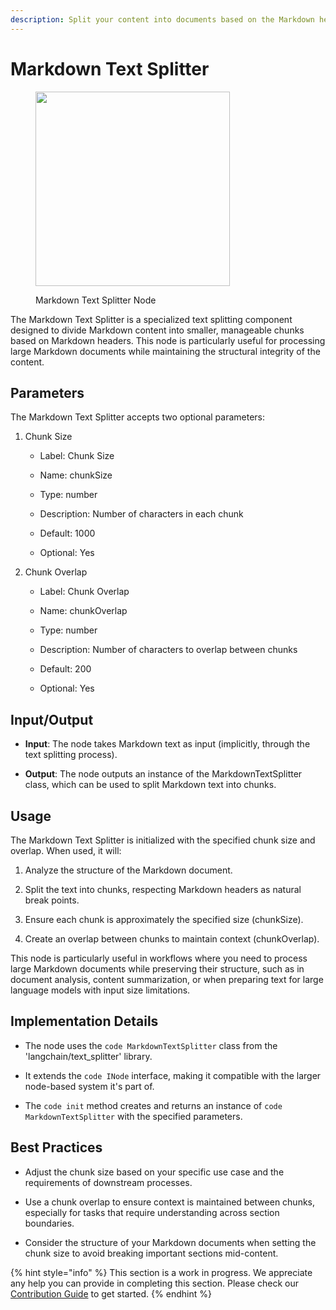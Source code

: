 ```yaml
---
description: Split your content into documents based on the Markdown headers.
---
```


# Markdown Text Splitter

<figure><img src="../../../.gitbook/assets/image (153).png" alt="" width="311"><figcaption><p>Markdown Text Splitter Node</p></figcaption></figure>

The Markdown Text Splitter is a specialized text splitting component designed to divide Markdown content into smaller, manageable chunks based on Markdown headers. This node is particularly useful for processing large Markdown documents while maintaining the structural integrity of the content.

## Parameters

The Markdown Text Splitter accepts two optional parameters:

1. Chunk Size

    - Label: Chunk Size

    - Name: chunkSize

    - Type: number

    - Description: Number of characters in each chunk

    - Default: 1000

    - Optional: Yes

2. Chunk Overlap

    - Label: Chunk Overlap

    - Name: chunkOverlap

    - Type: number

    - Description: Number of characters to overlap between chunks

    - Default: 200

    - Optional: Yes


## Input/Output

- **Input**: The node takes Markdown text as input (implicitly, through the text splitting process).

- **Output**: The node outputs an instance of the MarkdownTextSplitter class, which can be used to split Markdown text into chunks.


## Usage

The Markdown Text Splitter is initialized with the specified chunk size and overlap. When used, it will:

1. Analyze the structure of the Markdown document.

2. Split the text into chunks, respecting Markdown headers as natural break points.

3. Ensure each chunk is approximately the specified size (chunkSize).

4. Create an overlap between chunks to maintain context (chunkOverlap).

This node is particularly useful in workflows where you need to process large Markdown documents while preserving their structure, such as in document analysis, content summarization, or when preparing text for large language models with input size limitations.


## Implementation Details

- The node uses the ```code MarkdownTextSplitter``` class from the 'langchain/text_splitter' library.

- It extends the ```code INode``` interface, making it compatible with the larger node-based system it's part of.

- The ```code init``` method creates and returns an instance of ```code MarkdownTextSplitter``` with the specified parameters.


## Best Practices

- Adjust the chunk size based on your specific use case and the requirements of downstream processes.

- Use a chunk overlap to ensure context is maintained between chunks, especially for tasks that require understanding across section boundaries.

- Consider the structure of your Markdown documents when setting the chunk size to avoid breaking important sections mid-content.

{% hint style="info" %}
This section is a work in progress. We appreciate any help you can provide in completing this section. Please check our [Contribution Guide](../../../contributing/) to get started.
{% endhint %}
